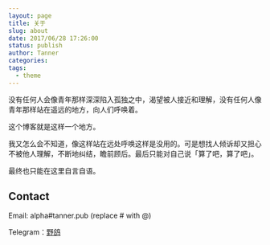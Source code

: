 ```yaml
---
layout: page
title: 关于
slug: about
date: 2017/06/28 17:26:00
status: publish
author: Tanner
categories: 
tags: 
  - theme
---
```


没有任何人会像青年那样深深陷入孤独之中，渴望被人接近和理解，没有任何人像青年那样站在遥远的地方，向人们呼唤着。

这个博客就是这样一个地方。

我又怎么会不知道，像这样站在远处呼唤这样是没用的。可是想找人倾诉却又担心不被他人理解，不断地纠结，瞻前顾后。最后只能对自己说「算了吧，算了吧」。

最终也只能在这里自言自语。

## Contact

Email: alpha#tanner.pub (replace # with @)

Telegram：[野鸽](https://t.me/Wanner)
